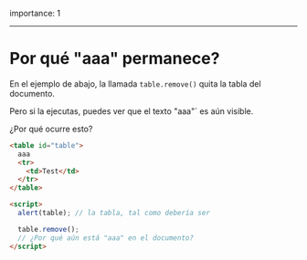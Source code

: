 importance: 1

---

# Por qué "aaa" permanece?

En el ejemplo de abajo, la llamada `table.remove()` quita la tabla del documento.

Pero si la ejecutas, puedes ver que el texto "aaa"` es aún visible.

¿Por qué ocurre esto?

```html height=100 run
<table id="table">
  aaa
  <tr>
    <td>Test</td>
  </tr>
</table>

<script>
  alert(table); // la tabla, tal como debería ser

  table.remove();
  // ¿Por qué aún está "aaa" en el documento?
</script>
```
